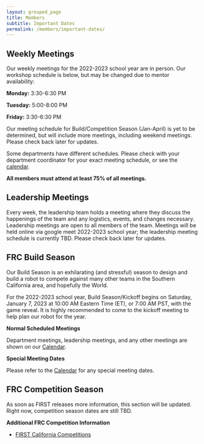 ```yaml
---
layout: grouped_page
title: Members
subtitle: Important Dates
permalink: /members/important-dates/
---
```


## Weekly Meetings

Our weekly meetings for the 2022-2023 school year are in person. Our workshop schedule is below, but may be changed due to mentor availability: 

**Monday:** 3:30-6:30 PM

**Tuesday:** 5:00-8:00 PM

**Friday:** 3:30-6:30 PM

Our meeting schedule for Build/Competition Season (Jan-April) is yet to be determined, but will include more meetings, including weekend meetings. Please check back later for updates. 

Some departments have different schedules. Please check with your department coordinator for your exact meeting schedule, or see the [calendar](http://team3128.org/members/calendar).

**All members must attend at least 75% of all meetings.** 


## Leadership Meetings

Every week, the leadership team holds a meeting where they discuss the happenings of the team and any logistics, events, and changes necessary. Leadership meetings are open to all members of the team. Meetings will be held online via google meet 2022-2023 school year; the leadership meeting schedule is currently TBD. Please check back later for updates. 

<!--
**Leadership Tentative Self-Nominations Open:** May 4th, 2021

**Leadership Self-Nominations Close:** May 20th, 2021

**Election Day:** TBD, 2021
-->

## FRC Build Season

Our Build Season is an exhilarating (and stressful) season to design and build a robot to compete against many other teams in the Southern California area, and hopefully the World.

For the 2022-2023 school year, Build Season/Kickoff begins on Saturday, January 7, 2023 at 10:00 AM Eastern Time (ET), or 7:00 AM PST, with the game reveal. It is highly recommended to come to the kickoff meeting to help plan our robot for the year. 

**Normal Scheduled Meetings**  

Department meetings, leadership meetings, and any other meetings are shown on our [Calendar](http://team3128.org/members/calendar).

**Special Meeting Dates**  

Please refer to the [Calendar](http://team3128.org/members/calendar) for any special meeting dates.

## FRC Competition Season

As soon as FIRST releases more information, this section will be updated. Right now, competition season dates are still TBD.

**Additional FRC Competition Information**
+ [FIRST California Competitions](http://cafirst.org/programs/first-robotics-competition/)
